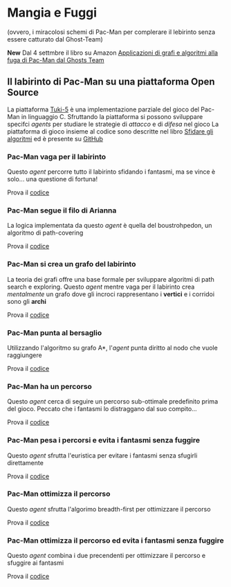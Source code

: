 # Mangia e Fuggi
(ovvero, i miracolosi schemi di Pac-Man per complerare il lebirinto senza essere catturato dal Ghost-Team)

**New** Dal 4 settmbre il libro su Amazon [Applicazioni di grafi e algoritmi alla fuga di Pac-Man dal Ghosts Team](https://www.amazon.it/Applicazioni-grafi-algoritmi-Pac-Man-Ghosts-ebook/dp/B087GLBPNM/)

## Il labirinto di Pac-Man su una piattaforma Open Source
La piattaforma [Tuki-5](mvc) è una implementazione parziale del gioco del Pac-Man in linguaggio C.
Sfruttando la piattaforma si possono sviluppare specifci *agents* per studiare le strategie di *attacco* e di *difesa* nel gioco
La piattaforma di gioco insieme al codice sono descritte nel libro [Sfidare gli algoritmi](https://www.amazon.it/Sfidare-gli-algoritmi-videogiochi-Linux/dp/1695109325) ed è presente su [GitHub](https://github.com/francescosisini/LIBRO-Sfidare-gli-algoritmi-5-videogiochi-in-C-su-Linux-codice)

### Pac-Man vaga per il labirinto
Questo *agent* percorre tutto il labirinto sfidando i fantasmi, ma se vince è solo... una questione di fortuna!

Prova il [codice](PacMan/gioca_tuki_random.c)

### Pac-Man segue il filo di Arianna
La logica implementata da questo *agent* è quella del boustrohpedon, un algoritmo di path-covering

Prova il [codice](PacMan/gioca_tuki_boustrophedon.c)

### Pac-Man si crea un grafo del labirinto
La teoria dei grafi offre una base formale per sviluppare algoritmi di path search e exploring. Questo *agent* mentre vaga per il labirinto crea *mentalmente* un grafo dove gli incroci rappresentano i **vertici** e i corridoi sono gli **archi**

Prova il [codice](PacMan/gioca_tuki_generagrafo.c)

### Pac-Man punta al bersaglio
Utilizzando l'algoritmo su grafo A*, l'*agent* punta diritto al nodo che vuole raggiungere

Prova il [codice](PacMan/gioca_tuki_esploraeritorna.c)

### Pac-Man ha un percorso
Questo *agent* cerca di seguire un percorso sub-ottimale predefinito prima del gioco. Peccato che i fantasmi lo distraggano dal suo compito...

Prova il [codice](PacMan/gioca_tuki_percorso.c)

### Pac-Man pesa i percorsi e evita i fantasmi senza fuggire
Questo *agent* sfrutta l'euristica per evitare i fantasmi senza sfugirli direttamente

Prova il [codice](PacMan/gioca_tuki_pesato.c)

### Pac-Man ottimizza il percorso
Questo *agent* sfrutta l'algorimo breadth-first per ottimizzare il percorso

Prova il [codice](PacMan/gioca_tuki_respiro.c)


### Pac-Man ottimizza il percorso ed evita i fantasmi senza fuggire
Questo *agent* combina i due precendenti per ottimizzare il percorso e sfuggire ai fantasmi

Prova il [codice](PacMan/gioca_tuki_evita.c)

<!--[Applicazioni di grafi e algoritmi alla fuga di Pac-Man dal Ghosts Team](https://www.amazon.it/Applicazioni-grafi-algoritmi-Pac-Man-Ghosts-ebook/dp/B087GLBPNM/)
![KIndle](mezza.jpg)-->
